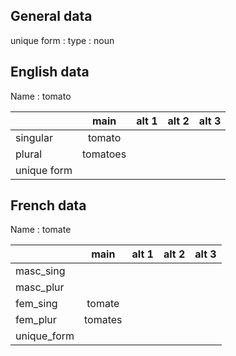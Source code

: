 ## General data

unique form :
type : noun

## English data

Name : tomato

|             |   main   | alt 1 | alt 2 | alt 3 |
| :---------- | :------: | :---: | :---: | ----- |
| singular    |  tomato  |       |       |       |
| plural      | tomatoes |       |       |       |
| unique form |          |       |       |       |

## French data

Name : tomate

|             |  main   | alt 1 | alt 2 | alt 3 |
| :---------- | :-----: | :---: | :---: | :---: |
| masc_sing   |         |       |       |       |
| masc_plur   |         |       |       |       |
| fem_sing    | tomate  |       |       |       |
| fem_plur    | tomates |       |       |       |
| unique_form |         |       |       |       |


